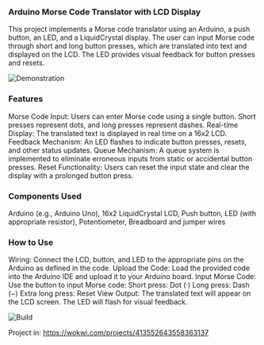 ### Arduino Morse Code Translator with LCD Display
This project implements a Morse code translator using an Arduino, a push button, an LED, and a LiquidCrystal display. The user can input Morse code through short and long button presses, which are translated into text and displayed on the LCD. The LED provides visual feedback for button presses and resets.

![Demonstration](https://i.imgur.com/713IuTp.gif)


### Features
Morse Code Input: Users can enter Morse code using a single button. Short presses represent dots, and long presses represent dashes.
Real-time Display: The translated text is displayed in real time on a 16x2 LCD.
Feedback Mechanism: An LED flashes to indicate button presses, resets, and other status updates.
Queue Mechanism: A queue system is implemented to eliminate erroneous inputs from static or accidental button presses.
Reset Functionality: Users can reset the input state and clear the display with a prolonged button press.

### Components Used
Arduino (e.g., Arduino Uno),
16x2 LiquidCrystal LCD,
Push button,
LED (with appropriate resistor),
Potentiometer,
Breadboard and jumper wires

### How to Use
Wiring: Connect the LCD, button, and LED to the appropriate pins on the Arduino as defined in the code.
Upload the Code: Load the provided code into the Arduino IDE and upload it to your Arduino board.
Input Morse Code: Use the button to input Morse code:
Short press: Dot (·)
Long press: Dash (−)
Extra long press: Reset
View Output: The translated text will appear on the LCD screen. The LED will flash for visual feedback.

![Build](https://i.imgur.com/f6VLHug.png)

Project in:
https://wokwi.com/projects/413552643558363137

